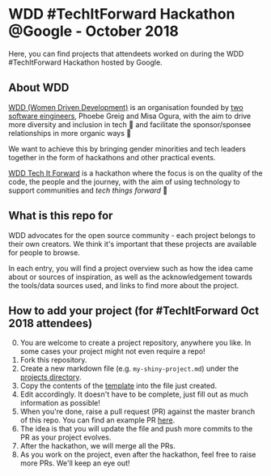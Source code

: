# WDD #TechItForward Hackathon @Google - October 2018

Here, you can find projects that attendeets worked on during the WDD #TechItForward Hackathon hosted by Google.

## About WDD

[WDD (Women Driven Development)](https://womendrivendev.org/) is an organisation founded by [two software eingineers](https://womendrivendev.org/team), Phoebe Greig and Misa Ogura, with the aim to drive more diversity and inclusion in tech :rainbow: and facilitate the sponsor/sponsee relationships in more organic ways :handshake:

We want to achieve this by bringing gender minorities and tech leaders together in the form of hackathons and other practical events.

[WDD Tech It Forward](https://womendrivendev.org/events) is a hackathon where the focus is on the quality of the code, the people and the journey, with the aim of using technology to support communities and _tech things forward_ :muscle:

## What is this repo for

WDD advocates for the open source community - each project belongs to their own creators. We think it's important that these projects are available for people to browse.

In each entry, you will find a project overview such as how the idea came about or sources of inspiration, as well as the acknowledgement towards the tools/data sources used, and links to find more about the project.

## How to add your project (for #TechItForward Oct 2018 attendees)

0. You are welcome to create a project repository, anywhere you like. In some cases your project might not even require a repo!
1. Fork this repository.
2. Create a new markdown file (e.g. `my-shiny-project.md`) under the [projects directory](./projects).
3. Copy the contents of the [template](./projects/TEMPLATE.md) into the file just created.
4. Edit accordingly. It doesn't have to be complete, just fill out as much information as possible!
5. When you're done, raise a pull request (PR) against the master branch of this repo. You can find an example PR [here](https://github.com/womendrivendev/google-oct-2018/pull/1).
6. The idea is that you will update the file and push more commits to the PR as your project evolves.
7. After the hackathon, we will merge all the PRs.
8. As you work on the project, even after the hackathon, feel free to raise more PRs. We'll keep an eye out!
